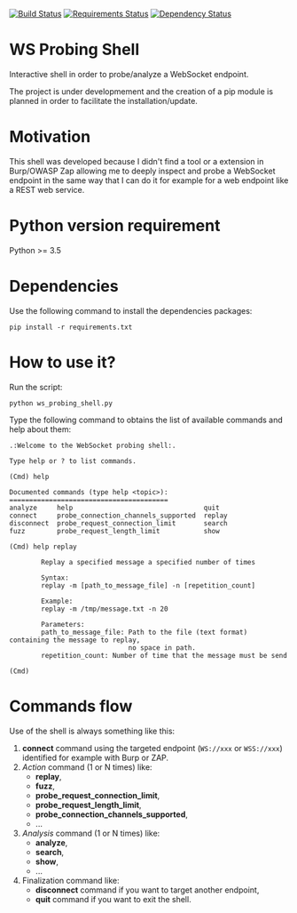 [![Build Status](https://travis-ci.org/righettod/ws-probing-shell.svg?branch=master)](https://travis-ci.org/righettod/ws-probing-shell)
[![Requirements Status](https://requires.io/github/righettod/ws-probing-shell/requirements.svg?branch=master)](https://requires.io/github/righettod/ws-probing-shell/requirements/?branch=master)
[![Dependency Status](https://www.versioneye.com/user/projects/58d7820fdcaf9e0045d97311/badge.svg?style=flat-square)](https://www.versioneye.com/user/projects/58d7820fdcaf9e0045d97311)

# WS Probing Shell

Interactive shell in order to probe/analyze a WebSocket endpoint.

The project is under developmement and the creation of a pip module is planned in order to facilitate the installation/update.

# Motivation

This shell was developed because I didn't find a tool or a extension in Burp/OWASP Zap allowing me to deeply inspect and probe a WebSocket endpoint in the same way that I can do it for example for a web endpoint like a REST web service.

# Python version requirement 

Python >= 3.5

# Dependencies

Use the following command to install the dependencies packages:

```
pip install -r requirements.txt
```

# How to use it?

Run the script:

 ```
python ws_probing_shell.py
 ```
 
Type the following command to obtains the list of available commands and help about them:

```
.:Welcome to the WebSocket probing shell:.

Type help or ? to list commands.

(Cmd) help

Documented commands (type help <topic>):
========================================
analyze     help                                 quit
connect     probe_connection_channels_supported  replay
disconnect  probe_request_connection_limit       search
fuzz        probe_request_length_limit           show

(Cmd) help replay

        Replay a specified message a specified number of times

        Syntax:
        replay -m [path_to_message_file] -n [repetition_count]

        Example:
        replay -m /tmp/message.txt -n 20

        Parameters:
        path_to_message_file: Path to the file (text format) containing the message to replay, 
                              no space in path.
        repetition_count: Number of time that the message must be send

(Cmd)
```

# Commands flow

Use of the shell is always something like this:

1. **connect** command using the targeted endpoint (`WS://xxx` or `WSS://xxx`) identified for example with Burp or ZAP.
2. _Action_ command (1 or N times) like: 
    * **replay**,
    * **fuzz**,
    * **probe_request_connection_limit**,
    * **probe_request_length_limit**,
    * **probe_connection_channels_supported**,
    * ...
3. _Analysis_ command (1 or N times) like: 
    * **analyze**,
    * **search**,
    * **show**,
    * ...
3. Finalization command like:
    * **disconnect** command if you want to target another endpoint,
    * **quit** command if you want to exit the shell.
